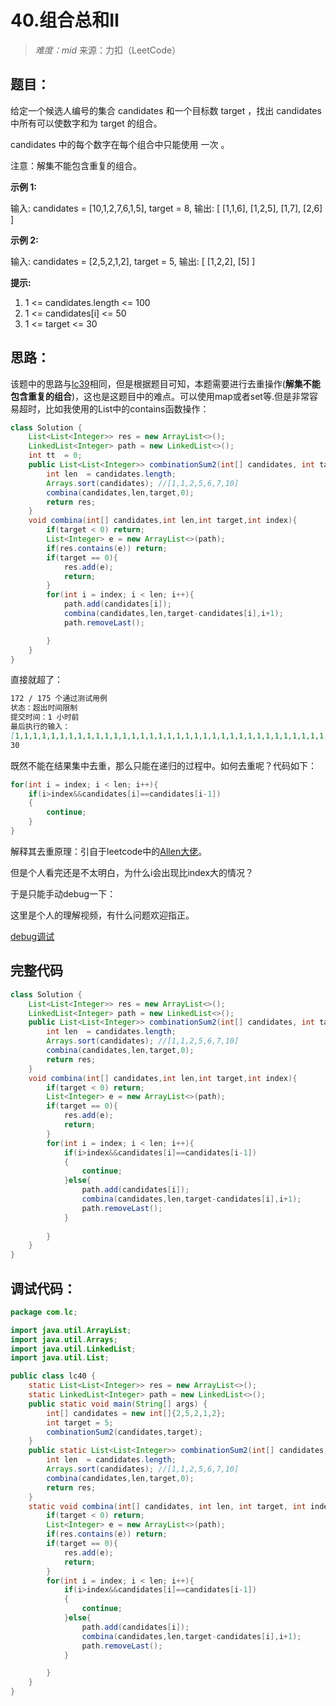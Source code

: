 # 40.组合总和Ⅱ

> *难度：mid*  来源：力扣（LeetCode）

## 题目：

给定一个候选人编号的集合 candidates 和一个目标数 target ，找出 candidates 中所有可以使数字和为 target 的组合。

candidates 中的每个数字在每个组合中只能使用 一次 。

注意：解集不能包含重复的组合。 

 

**示例 1:**

输入: candidates = [10,1,2,7,6,1,5], target = 8,
输出:
[
[1,1,6],
[1,2,5],
[1,7],
[2,6]
]

**示例 2:**

输入: candidates = [2,5,2,1,2], target = 5,
输出:
[
[1,2,2],
[5]
]

**提示:**

1. 1 <= candidates.length <= 100
2. 1 <= candidates[i] <= 50
3. 1 <= target <= 30

## 思路：

该题中的思路与[lc39](https://juejin.cn/post/7061557926485295112)相同，但是根据题目可知，本题需要进行去重操作(**解集不能包含重复的组合**)，这也是这题目中的难点。可以使用map或者set等.但是非常容易超时，比如我使用的List中的contains函数操作：

```java
class Solution {
    List<List<Integer>> res = new ArrayList<>();
    LinkedList<Integer> path = new LinkedList<>();
    int tt  = 0;
    public List<List<Integer>> combinationSum2(int[] candidates, int target) {
        int len  = candidates.length;
        Arrays.sort(candidates); //[1,1,2,5,6,7,10]
        combina(candidates,len,target,0);
        return res;
    }
    void combina(int[] candidates,int len,int target,int index){
        if(target < 0) return;
        List<Integer> e = new ArrayList<>(path);
        if(res.contains(e)) return;
        if(target == 0){
            res.add(e);
            return;
        }
        for(int i = index; i < len; i++){
            path.add(candidates[i]);
            combina(candidates,len,target-candidates[i],i+1);
            path.removeLast();

        }
    }
}
```

直接就超了：

```markdown
172 / 175 个通过测试用例
状态：超出时间限制
提交时间：1 小时前
最后执行的输入：
[1,1,1,1,1,1,1,1,1,1,1,1,1,1,1,1,1,1,1,1,1,1,1,1,1,1,1,1,1,1,1,1,1,1,1,1,1,1,1,1,1,1,1,1,1,1,1,1,1,1,1,1,1,1,1,1,1,1,1,1,1,1,1,1,1,1,1,1,1,1,1,1,1,1,1,1,1,1,1,1,1,1,1,1,1,1,1,1,1,1,1,1,1,1,1,1,1,1,1,1]
30
```

既然不能在结果集中去重，那么只能在递归的过程中。如何去重呢？代码如下：

```java
for(int i = index; i < len; i++){
    if(i>index&&candidates[i]==candidates[i-1])
    {
        continue;
    }
}
```

解释其去重原理：引自于leetcode中的[Allen大佬](https://leetcode-cn.com/problems/combination-sum-ii/solution/hui-su-suan-fa-jian-zhi-python-dai-ma-java-dai-m-3/225211)。

但是个人看完还是不太明白，为什么i会出现比index大的情况？

于是只能手动debug一下：

这里是个人的理解视频，有什么问题欢迎指正。

[debug调试](https://www.bilibili.com/video/BV12P4y1A7KB/)

## 完整代码

```java
class Solution {
    List<List<Integer>> res = new ArrayList<>();
    LinkedList<Integer> path = new LinkedList<>();
    public List<List<Integer>> combinationSum2(int[] candidates, int target) {
        int len  = candidates.length;
        Arrays.sort(candidates); //[1,1,2,5,6,7,10]
        combina(candidates,len,target,0);
        return res;
    }
    void combina(int[] candidates,int len,int target,int index){
        if(target < 0) return;
        List<Integer> e = new ArrayList<>(path);
        if(target == 0){
            res.add(e);
            return;
        }
        for(int i = index; i < len; i++){
            if(i>index&&candidates[i]==candidates[i-1])
            {
                continue;
            }else{
                path.add(candidates[i]);
                combina(candidates,len,target-candidates[i],i+1);
                path.removeLast();
            }
            
        }
    }
}
```

## 调试代码：

```java
package com.lc;

import java.util.ArrayList;
import java.util.Arrays;
import java.util.LinkedList;
import java.util.List;

public class lc40 {
    static List<List<Integer>> res = new ArrayList<>();
    static LinkedList<Integer> path = new LinkedList<>();
    public static void main(String[] args) {
        int[] candidates = new int[]{2,5,2,1,2};
        int target = 5;
        combinationSum2(candidates,target);
    }
    public static List<List<Integer>> combinationSum2(int[] candidates, int target) {
        int len  = candidates.length;
        Arrays.sort(candidates); //[1,1,2,5,6,7,10]
        combina(candidates,len,target,0);
        return res;
    }
    static void combina(int[] candidates, int len, int target, int index){
        if(target < 0) return;
        List<Integer> e = new ArrayList<>(path);
        if(res.contains(e)) return;
        if(target == 0){
            res.add(e);
            return;
        }
        for(int i = index; i < len; i++){
            if(i>index&&candidates[i]==candidates[i-1])
            {
                continue;
            }else{
                path.add(candidates[i]);
                combina(candidates,len,target-candidates[i],i+1);
                path.removeLast();
            }

        }
    }
}
```

